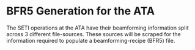 # BFR5 Generation for the ATA

The SETI operations at the ATA have their beamforming information split across 3 different file-sources. These sources will be scraped for the information required to populate a beamforming-recipe (BFR5) file.
